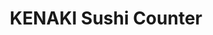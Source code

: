 ---
layout: place
title: "KENAKI Sushi Counter"
permalink: /maryland/gaithersburg/kenaki-sushi-counter.html
stateAbbr: MD
stateName: Maryland
cityName: Gaithersburg
place_id: ChIJHSzJWaMttokR1XC7LUxFYfM
photos:
  - name: >-
      places/ChIJHSzJWaMttokR1XC7LUxFYfM/photos/AeeoHcJ7RS3ulAIh00qwRdN2MsbgWos6X4FINuev4LZZdIcDxf3WFWg_Wg8SADkD50V2q3gNjiVlkdN40_FfX2E73WqQQzQ1sAqAybv7FQ8xj7v_okw3cnOtVe-7UejQCdx0OplUNyvjA6fsas-wahmSDQV3CTgTAijHgGMDazMn4EVXxyAeNrC7JTfCQeMB-jFeUTbH5DYI0oImRDW3DD1_UZ7gIpln9nMbTse6QJniCEEpslOGDAhWfxdeQnaDiKClnIfqyg5ML-SD8Smle69w0fjsVjfC8ZdHKltHLlMGdiHO4A
    widthPx: 960
    heightPx: 958
    authorAttributions:
      - displayName: KENAKI Sushi Counter
        uri: https://maps.google.com/maps/contrib/104185945579756942824
        photoUri: >-
          https://lh3.googleusercontent.com/a-/ALV-UjX9ZTpho0R1NB4-YtDjxD4ggcZceW9PWhheQfXvqPM9SU7kkUM=s100-p-k-no-mo
    flagContentUri: >-
      https://www.google.com/local/imagery/report/?cb_client=maps_api_places.places_api&image_key=!1e10!2sAF1QipNKkQSmlWmilpg4bJtmlx5WwHryWNVT5StUECvt&hl=en-US
    googleMapsUri: >-
      https://www.google.com/maps/place//data=!3m4!1e2!3m2!1sAF1QipNKkQSmlWmilpg4bJtmlx5WwHryWNVT5StUECvt!2e10!4m2!3m1!1s0x89b62da359c92c1d:0xf361454c2dbb70d5
  - name: >-
      places/ChIJHSzJWaMttokR1XC7LUxFYfM/photos/AeeoHcJQX7tdeqfHktY12B_KATFJO4v1lqOTqmWJ_3izDRR1BDSx6jr9BSyGk_mcXDCwEfaAYoYh6Mp_9_WXSgUuOpSZx9qiOK_JFGeujcw71vAdGyi6yeUMp2HvG5cMOKPIZH8sBorZwbb1BMsgu0qFeHP9E9nqqHZOMcbjpd6TTXEL7As7b4X5WR7KykgdMr41OZU-VpbT7Nn1OA2PHqYUKH_9zAD1FHRJGgWK4DfdjnxGPTYMoxgbxPQrcyEgKMNvInfeVvbghwVMR2NipyyDhFRzNtJVHYnQrn15vehUtGC_8g
    widthPx: 3024
    heightPx: 3744
    authorAttributions:
      - displayName: KENAKI Sushi Counter
        uri: https://maps.google.com/maps/contrib/104185945579756942824
        photoUri: >-
          https://lh3.googleusercontent.com/a-/ALV-UjX9ZTpho0R1NB4-YtDjxD4ggcZceW9PWhheQfXvqPM9SU7kkUM=s100-p-k-no-mo
    flagContentUri: >-
      https://www.google.com/local/imagery/report/?cb_client=maps_api_places.places_api&image_key=!1e10!2sAF1QipPsNhlZpSuq9l7hSHG5P2UVkOMIunTx7mGLnM7J&hl=en-US
    googleMapsUri: >-
      https://www.google.com/maps/place//data=!3m4!1e2!3m2!1sAF1QipPsNhlZpSuq9l7hSHG5P2UVkOMIunTx7mGLnM7J!2e10!4m2!3m1!1s0x89b62da359c92c1d:0xf361454c2dbb70d5
  - name: >-
      places/ChIJHSzJWaMttokR1XC7LUxFYfM/photos/AeeoHcJwH-cFApJCqctLascSXM6nwFJyi9zbxd7akXBeGAgJDbGKX2Gu8knh-gRogktuAncXr0_nFWbu5s_7OEbw-kB16nLq4dlTrbgof-DVDgXkpsTqA-P9dJ1UylP9VhtxtuU_x_LT9HyskM6698IhpB7DnMYgN1gxZHFGvEG_9XcEhgvAVfzmezr7rlBlg8KLB8vQoZJrgbCGpypbHtdyqYG5CwqZ9zkY2uXGLOghD-MizaIlhXRqagB_PNZY8GzcfLCjVc0p70GA48CKKngO6pehEv9Zxwt9zM1s2hlnSdBPyYAd-RJoom1jLxK4bOd8eNp0hfrfOr9HqDJjUA5QYB64fp2MVR3iqFpXDGj1JM84B0c9o5RUECSRwkKgbzYcn3zm6WPlAXLrJesDS5zCWZ98bD6AFBb2iZHI2lz-0fOMyJJU
    widthPx: 3000
    heightPx: 4000
    authorAttributions:
      - displayName: Felipe Nogueira (PePeTD)
        uri: https://maps.google.com/maps/contrib/116619397333610122236
        photoUri: >-
          https://lh3.googleusercontent.com/a-/ALV-UjUZCpsxAe8Ym-FLpijxhUSAe4SecFzl8gYpvigT4XbUvpAeg780=s100-p-k-no-mo
    flagContentUri: >-
      https://www.google.com/local/imagery/report/?cb_client=maps_api_places.places_api&image_key=!1e10!2sCIHM0ogKEICAgMDwtJq__QE&hl=en-US
    googleMapsUri: >-
      https://www.google.com/maps/place//data=!3m4!1e2!3m2!1sCIHM0ogKEICAgMDwtJq__QE!2e10!4m2!3m1!1s0x89b62da359c92c1d:0xf361454c2dbb70d5
  - name: >-
      places/ChIJHSzJWaMttokR1XC7LUxFYfM/photos/AeeoHcICh7ovKwYUNzZ0SBEp4kpYED8bYn15oUtbkmB2B2XanX-4xHOooqwOCO-zD5ywxhpmuNRlKby11eHZkSw6QebU3Smh96hoN11AMylWsg-als1Hq-epjsxPbGgZ5jdpvZKVMY2HN7dhWdHcpEsOqCSoqMD-Ic4QyUKtw8CtzMId6uHCRc5t3uP4quOu2OHE0E5x-DzAJZTSJ9L0PAC6jihET3i4QrEAMkQIOfJw0-A9gSDTkuz9U7Wgf2R_fIpNwzH0tiVRFh6bu2gLtYD-S4KPTZ2xHz1mRfkYpO85dC763A
    widthPx: 2048
    heightPx: 1534
    authorAttributions:
      - displayName: KENAKI Sushi Counter
        uri: https://maps.google.com/maps/contrib/104185945579756942824
        photoUri: >-
          https://lh3.googleusercontent.com/a-/ALV-UjX9ZTpho0R1NB4-YtDjxD4ggcZceW9PWhheQfXvqPM9SU7kkUM=s100-p-k-no-mo
    flagContentUri: >-
      https://www.google.com/local/imagery/report/?cb_client=maps_api_places.places_api&image_key=!1e10!2sAF1QipPd80AcypoUYGHrvbA5SsZKVytl1n41ksH3Z3-j&hl=en-US
    googleMapsUri: >-
      https://www.google.com/maps/place//data=!3m4!1e2!3m2!1sAF1QipPd80AcypoUYGHrvbA5SsZKVytl1n41ksH3Z3-j!2e10!4m2!3m1!1s0x89b62da359c92c1d:0xf361454c2dbb70d5
  - name: >-
      places/ChIJHSzJWaMttokR1XC7LUxFYfM/photos/AeeoHcJ9zIvQ8EKU_OSQZ0281Tb_4i8oIZwA4_lGUQby56xgmApIIWO63J2bdL34Bl0SMIry6IxPC9IpilWIqs83f2IHBC6Ht0Q8EsLxbs5jeEjeYW0Jg5Fe9cJ5ZR0zDOVT6tUn59HIvGGjAgeB2nfLYLTB_62oAu4UPBHT5r0QkiTxPV8v74Pv_Bz6WsBxItcTeCLly_wC3ak082x7idmaXReUVBW5MRjfnoCwEihURhMS100QyCmagX3dss0C0FYQYInWiWIJl8z0BX0VA66ZlPJykuFO2icDuH5tP-8rrc1CWimh2Zz9jUTvlMstX60ILsj0UaNzNn7Cbv6C5_Wavur9jQ9AmcwEPZZoAYuBT_y_j7kD6i3NEJK71O_sFljDFX5jMJ6Wd8OJ8arhzMlCRKRocg9WQziTh02DmsS8Dpq1yYnr
    widthPx: 4800
    heightPx: 3389
    authorAttributions:
      - displayName: D L
        uri: https://maps.google.com/maps/contrib/117302160998994157782
        photoUri: >-
          https://lh3.googleusercontent.com/a-/ALV-UjVd6_YD8O3GGOMTCa6wnZfS-78-BeDaAq1bznxmZhJE2Pr-GUNr=s100-p-k-no-mo
    flagContentUri: >-
      https://www.google.com/local/imagery/report/?cb_client=maps_api_places.places_api&image_key=!1e10!2sCIHM0ogKEICAgICrqe3T_gE&hl=en-US
    googleMapsUri: >-
      https://www.google.com/maps/place//data=!3m4!1e2!3m2!1sCIHM0ogKEICAgICrqe3T_gE!2e10!4m2!3m1!1s0x89b62da359c92c1d:0xf361454c2dbb70d5
  - name: >-
      places/ChIJHSzJWaMttokR1XC7LUxFYfM/photos/AeeoHcJ5uW6r3YqXduv7vz2lnkNytZT6xhtJ3Aka0N406p_hpC7PX_OTivD3-iNfn2EIawmUnT7BMXLUHJLwvH_HDebzopVPwOJ-N08s7OcUW4pveFKOyIv93_0jDLC2LTSNstDd0fpbkdUebeC1ZH47oy92FC6nJ3DaUTXFI0D1D99b9T3bT8bKsVyFSmjHIdmY0LEVc19cm1jkdFWK60mQCUx5QMnoIltZ8siQ4AqmmffOStcaxl3phs_jlvIDXmPSz5q7Pnsrc3x7kh1YejkFV7bYVis78SpEOiF3xeOxs2OIGWDNaAy849BlIDVRs4DIeYiLdK4x7BsLHrNi_FL9M2wNYBtFg-BqIMPxtoWvt56QdTVFKVwBZ7x7F36BeEDOhxKbmWIJBDbR8ow0WN9C1dFRb-kxEGBG8cr-Zfu6BhxjuQ
    widthPx: 4000
    heightPx: 1800
    authorAttributions:
      - displayName: Monkeyboi Reviews
        uri: https://maps.google.com/maps/contrib/109990028714752094882
        photoUri: >-
          https://lh3.googleusercontent.com/a-/ALV-UjUDp3JWxqLixYyyPKgBmAsa5wgLm3MVFKm5lJnCYnZWz7PbYiYU=s100-p-k-no-mo
    flagContentUri: >-
      https://www.google.com/local/imagery/report/?cb_client=maps_api_places.places_api&image_key=!1e10!2sCIHM0ogKEICAgICl3qbjfw&hl=en-US
    googleMapsUri: >-
      https://www.google.com/maps/place//data=!3m4!1e2!3m2!1sCIHM0ogKEICAgICl3qbjfw!2e10!4m2!3m1!1s0x89b62da359c92c1d:0xf361454c2dbb70d5
  - name: >-
      places/ChIJHSzJWaMttokR1XC7LUxFYfM/photos/AeeoHcJwLBYKhMUiDtB9otqeXw5s-PHeODOCVCcwuxqD4I_Mcv89niBAGfBPz09glTFnLDci9z23hMxuSVAAOH_7SLfUS5lZCRSVI5Ye-DQvFfpcp6vaS1cVUY-pTClVHhdIwYRSuBNgX4QqKRoMmnbNfJJLMaxEHdO7JzaavyEpwD3PA1jUPCuVR4jZmT_y5PaoprMp1UnGT0_BwNHmx-VFC1qxcuXf5INVMYSwwex6Voys5MYeI6vpuDI9Fj1jkLA445ADNSMO1ZsuufT_V5Hb5FWLVf51PezlrNADmjOd8GlJbD2OkxjoR2GFWOX7J-0N5DW9qHxIWF550qd-3MhOocZPJZYK1eT71xc8vh-8BxAHncmcNm3KDdYy-RM4uu0GJN_SIB3M27sB5763YmcV2ljYH5fZhT3RMyFMB24E20nsww
    widthPx: 3600
    heightPx: 4800
    authorAttributions:
      - displayName: Tiffany A. Yeh
        uri: https://maps.google.com/maps/contrib/111575929900108693417
        photoUri: >-
          https://lh3.googleusercontent.com/a-/ALV-UjWRgLyLuwKsAGCvYTEalz0_msx_OlqFBDftVx3qiG8-oeivMJ4h=s100-p-k-no-mo
    flagContentUri: >-
      https://www.google.com/local/imagery/report/?cb_client=maps_api_places.places_api&image_key=!1e10!2sCIHM0ogKEICAgICD6OqlaQ&hl=en-US
    googleMapsUri: >-
      https://www.google.com/maps/place//data=!3m4!1e2!3m2!1sCIHM0ogKEICAgICD6OqlaQ!2e10!4m2!3m1!1s0x89b62da359c92c1d:0xf361454c2dbb70d5
  - name: >-
      places/ChIJHSzJWaMttokR1XC7LUxFYfM/photos/AeeoHcLOd4H699c4Is2YFOVFCXdMVQApJmNlDi-lyO_S8cI_r0jJtRBXfMshbTG5KbfMFF0LEca2HbuRIcYVqgSnq8ybaRTC0hxgW2-Mn2Pi2p3fU60n8iz_yKahrOXZlQjPCzbb_ujHuUhgETJQF7DBZmAy0FOFfl2msLyNNk2GcS0PXsSPHO5bUj5unHwuB5yLrCaFHUXT6hFvqwULDWnmCQu-nX2llw8Bkv8yJ7mOXK_spKs2gAC7DQinXGzRz6v6W5aPnzr5CJ3E9n11jlTFN3u7sztBMlDcrTqzSYlYRnlNsLf7W4-xJyjCTIOMHCLMkp9C-kI4Sp2HzBc87-rFhguIlyZpjGEUNzx2vfSbftm2dbAmEudQMYoO4Z_Lhj7rGXTtx3KGREuooovbcnyj-GwY1geqeT1ylDlHLv_wFfjaxg
    widthPx: 3600
    heightPx: 4800
    authorAttributions:
      - displayName: Chitra G C
        uri: https://maps.google.com/maps/contrib/118061684318186474966
        photoUri: >-
          https://lh3.googleusercontent.com/a/ACg8ocI0Jca1EtiFBFfOFKSgBySINQn9M9xGyoE7jyRFjvTtYtSNuBQ=s100-p-k-no-mo
    flagContentUri: >-
      https://www.google.com/local/imagery/report/?cb_client=maps_api_places.places_api&image_key=!1e10!2sCIHM0ogKEICAgIDP_5aVTw&hl=en-US
    googleMapsUri: >-
      https://www.google.com/maps/place//data=!3m4!1e2!3m2!1sCIHM0ogKEICAgIDP_5aVTw!2e10!4m2!3m1!1s0x89b62da359c92c1d:0xf361454c2dbb70d5
  - name: >-
      places/ChIJHSzJWaMttokR1XC7LUxFYfM/photos/AeeoHcLralrKJlTzmfQZE5gcjbeKvvoNtt4DFhA83tWgciwKziBR-ox9R7psQnuxckqFK8g_6z4VcnnQeBa_GxBePN2s4Qh9xre8gHnp7-gugPF8Mvmvlx8Eo5XlFH5xXcSk_C2_F3AwapMaVaGm235Gx6whsP57_AHK8gWgHSYos2Xc4-q_Xa60rQA51-Vxr6KzNwlXkxAgMEpms0xe0JOJ8_qmF3U8BV_HNcoLc3q46CL_uciuDlAG350l0pRhvPs67xzlZ7oDvzm7x-qv7dqmosn-dDfr_oDgrvOjMH3iE3jJKQZJ8Ww5ptYXwPr2IDZDZGM4sgbk6t0T38QAU8mOWYNQQfOqF5mLlsE2Ckhd48VqCUnL4OQi74OK0NSgdhOzWAwT5PB81dJI-jTJu9oouriW8E4zhHK_ae1APJ0hcWKOe-5L
    widthPx: 3024
    heightPx: 4032
    authorAttributions:
      - displayName: Regina E. Zappi
        uri: https://maps.google.com/maps/contrib/100251534613602303893
        photoUri: >-
          https://lh3.googleusercontent.com/a-/ALV-UjWFJc93p9Is7RHiBVFP_7CPMa0p7UrcysoJwTY_ZzAPMcedCu2F=s100-p-k-no-mo
    flagContentUri: >-
      https://www.google.com/local/imagery/report/?cb_client=maps_api_places.places_api&image_key=!1e10!2sCIHM0ogKEICAgIDf-qDqkgE&hl=en-US
    googleMapsUri: >-
      https://www.google.com/maps/place//data=!3m4!1e2!3m2!1sCIHM0ogKEICAgIDf-qDqkgE!2e10!4m2!3m1!1s0x89b62da359c92c1d:0xf361454c2dbb70d5
  - name: >-
      places/ChIJHSzJWaMttokR1XC7LUxFYfM/photos/AeeoHcLsyTV4ZbSPGtqPk4xpJyrfJr0puOFR5QHNGsc0ngCNvo-4UoIwUoFbBXbl9oGML2M_dyn0HCh4X2KFmzqQe8gD2KMyCPsKxRus1FkSV_Gfl2BOt99wDNN6Cr22N_0DL_XXKfwcZVCs9ZZK_aTy1eEqvSHrgLUaAshV6x3e8cGoU9iC1nu3-8YB_sOLSprqdV7wZyEY-G5T3n0Zqbb4bNs40OxZhokdyt-Oe_HTlhynVlP3KeDmVytxSjPkw1SyQVhzUeWfZYPWCbIE0Xjrr-sxHLWu39lwyCfRMfM995Um25e6UEDzQBnlTjIpDkOxTqgA0PYuF88LI_zXfcgqcMU5WGbAzQeN0eo7AiGC1h1yNWa-xa0OEJYJeEEd-vN0J6WbTlbDUkkmead7KxfHUTspvp2rlE53iEVdmqwoAyRhkw
    widthPx: 3024
    heightPx: 3024
    authorAttributions:
      - displayName: Andrew Abraham
        uri: https://maps.google.com/maps/contrib/100032890573730476300
        photoUri: >-
          https://lh3.googleusercontent.com/a-/ALV-UjWXrhZ0DnykR_Iksp78WK6PQlYpOmpS8Q8yFoF5cCuQGA6vc2sNLQ=s100-p-k-no-mo
    flagContentUri: >-
      https://www.google.com/local/imagery/report/?cb_client=maps_api_places.places_api&image_key=!1e10!2sCIHM0ogKEICAgICj5pXyUg&hl=en-US
    googleMapsUri: >-
      https://www.google.com/maps/place//data=!3m4!1e2!3m2!1sCIHM0ogKEICAgICj5pXyUg!2e10!4m2!3m1!1s0x89b62da359c92c1d:0xf361454c2dbb70d5
address: 706 Center Point Way, Gaithersburg, MD 20878, USA
street: 706 Center Point Way
city: Gaithersburg
state: MD
zip: '20878'
country: USA
neighborhood: Kentlands
latitude: '39.122101'
longitude: '-77.235303'
accessibility_options:
  wheelchairAccessibleParking: true
  wheelchairAccessibleEntrance: true
  wheelchairAccessibleRestroom: true
  wheelchairAccessibleSeating: true
business_status: OPERATIONAL
name: KENAKI Sushi Counter
google_maps_links:
  directionsUri: >-
    https://www.google.com/maps/dir//''/data=!4m7!4m6!1m1!4e2!1m2!1m1!1s0x89b62da359c92c1d:0xf361454c2dbb70d5!3e0
  placeUri: https://maps.google.com/?cid=17537374617444511957
  writeAReviewUri: >-
    https://www.google.com/maps/place//data=!4m3!3m2!1s0x89b62da359c92c1d:0xf361454c2dbb70d5!12e1
  reviewsUri: >-
    https://www.google.com/maps/place//data=!4m4!3m3!1s0x89b62da359c92c1d:0xf361454c2dbb70d5!9m1!1b1
  photosUri: >-
    https://www.google.com/maps/place//data=!4m3!3m2!1s0x89b62da359c92c1d:0xf361454c2dbb70d5!10e5
primary_type: Sushi Restaurant
opening_hours:
  regular: null
  current: null
secondary_opening_hours:
  regular:
    weekdayDescriptions: null
    type: null
  current:
    weekdayDescriptions: null
    type: null
phone: (240) 224-7189
price_level: null
price_range: $20 &ndash; $30
rating: '4.5'
rating_count: 443
website: https://www.kenakisushi.com/
description: null
reviews:
  - name: >-
      places/ChIJHSzJWaMttokR1XC7LUxFYfM/reviews/ChdDSUhNMG9nS0VJQ0FnTURRNTViSG93RRAB
    relativePublishTimeDescription: 4 weeks ago
    rating: 5
    text:
      text: >-
        For us this was a great find.  It's the best sushi joint I've visited in
        Montgomery County yet.  The Chef's Choice sashimi sampler is a must have
        item.  The waitress gave really good recommendations, among which the
        White Tiger sushi roll was my favorite.  Portions are generous.  Flavors
        were satisfying - yes, each sushi roll had a distinctive and great
        taste, not something most sushi places can say.  You can tell they have
        real sushi chefs working with real ingredients in the kitchen.


        Small foot print but tastefully outfitted with a relaxing feel.  Last
        but not least, super clean restroom.  All in all, I can't recommend it
        highly enough, especially given one has to pay $15+ for Five Guys these
        days.
      languageCode: en
    originalText:
      text: >-
        For us this was a great find.  It's the best sushi joint I've visited in
        Montgomery County yet.  The Chef's Choice sashimi sampler is a must have
        item.  The waitress gave really good recommendations, among which the
        White Tiger sushi roll was my favorite.  Portions are generous.  Flavors
        were satisfying - yes, each sushi roll had a distinctive and great
        taste, not something most sushi places can say.  You can tell they have
        real sushi chefs working with real ingredients in the kitchen.


        Small foot print but tastefully outfitted with a relaxing feel.  Last
        but not least, super clean restroom.  All in all, I can't recommend it
        highly enough, especially given one has to pay $15+ for Five Guys these
        days.
      languageCode: en
    authorAttribution:
      displayName: Fotosapien
      uri: https://www.google.com/maps/contrib/103128032122721811402/reviews
      photoUri: >-
        https://lh3.googleusercontent.com/a/ACg8ocK4nGucQEejIO0WIrgLI3zYDZU5e-egty2mGJauw5JxlGzQkw=s128-c0x00000000-cc-rp-mo
    publishTime: '2025-03-15T00:58:29.060117Z'
    flagContentUri: >-
      https://www.google.com/local/review/rap/report?postId=ChdDSUhNMG9nS0VJQ0FnTURRNTViSG93RRAB&d=17924085&t=1
    googleMapsUri: >-
      https://www.google.com/maps/reviews/data=!4m6!14m5!1m4!2m3!1sChdDSUhNMG9nS0VJQ0FnTURRNTViSG93RRAB!2m1!1s0x89b62da359c92c1d:0xf361454c2dbb70d5
  - name: >-
      places/ChIJHSzJWaMttokR1XC7LUxFYfM/reviews/ChZDSUhNMG9nS0VJQ0FnSURvN3FMR0NREAE
    relativePublishTimeDescription: 2 weeks ago
    rating: 5
    text:
      text: >-
        Dining at this gem is always a delightful experience, consistently
        hitting the mark no matter when you visit. The welcoming and friendly
        staff ensure every meal feels special, while their sushi remains
        impeccably fresh and beautifully prepared. In particular, the Black
        Magic Roll is a standout—easily one of my favorite dishes, period.


        Conveniently nestled in the heart of Kentlands, the location offers
        ample parking, making visits stress-free. Highly recommended for both
        sushi enthusiasts and casual diners alike.
      languageCode: en
    originalText:
      text: >-
        Dining at this gem is always a delightful experience, consistently
        hitting the mark no matter when you visit. The welcoming and friendly
        staff ensure every meal feels special, while their sushi remains
        impeccably fresh and beautifully prepared. In particular, the Black
        Magic Roll is a standout—easily one of my favorite dishes, period.


        Conveniently nestled in the heart of Kentlands, the location offers
        ample parking, making visits stress-free. Highly recommended for both
        sushi enthusiasts and casual diners alike.
      languageCode: en
    authorAttribution:
      displayName: Felipe Nogueira (PePeTD)
      uri: https://www.google.com/maps/contrib/116619397333610122236/reviews
      photoUri: >-
        https://lh3.googleusercontent.com/a-/ALV-UjUZCpsxAe8Ym-FLpijxhUSAe4SecFzl8gYpvigT4XbUvpAeg780=s128-c0x00000000-cc-rp-mo-ba6
    publishTime: '2025-03-23T23:21:04.541556Z'
    flagContentUri: >-
      https://www.google.com/local/review/rap/report?postId=ChZDSUhNMG9nS0VJQ0FnSURvN3FMR0NREAE&d=17924085&t=1
    googleMapsUri: >-
      https://www.google.com/maps/reviews/data=!4m6!14m5!1m4!2m3!1sChZDSUhNMG9nS0VJQ0FnSURvN3FMR0NREAE!2m1!1s0x89b62da359c92c1d:0xf361454c2dbb70d5
  - name: >-
      places/ChIJHSzJWaMttokR1XC7LUxFYfM/reviews/ChdDSUhNMG9nS0VJQ0FnSUQ3OE1PVzZBRRAB
    relativePublishTimeDescription: 7 months ago
    rating: 5
    text:
      text: >-
        Very fresh sushi with creative maki selections and other great
        appetizers and drinks!


        There was no wait to be seated for our party of 4 during a weeknight
        evening. We got a list of monthly specials and tried some of their
        drinks and appetizers!


        I highly recommend the duroc pork belly bun (comes in an order of 1) and
        their karaage, which comes with shaved fish flakes on top as appetizers!
        Many for their specialty rolls (maki) also included eel in interesting
        combinations like with potato or plantain, so I really enjoyed trying
        those out (Kitchen Sink or Donkey Kong maki). We also tried out their
        seasonal special croissant pudding with matcha and blueberry.


        I happily enjoyed all the food we ordered and I look forward to going
        track to Kenaki again in the near future! 😋
      languageCode: en
    originalText:
      text: >-
        Very fresh sushi with creative maki selections and other great
        appetizers and drinks!


        There was no wait to be seated for our party of 4 during a weeknight
        evening. We got a list of monthly specials and tried some of their
        drinks and appetizers!


        I highly recommend the duroc pork belly bun (comes in an order of 1) and
        their karaage, which comes with shaved fish flakes on top as appetizers!
        Many for their specialty rolls (maki) also included eel in interesting
        combinations like with potato or plantain, so I really enjoyed trying
        those out (Kitchen Sink or Donkey Kong maki). We also tried out their
        seasonal special croissant pudding with matcha and blueberry.


        I happily enjoyed all the food we ordered and I look forward to going
        track to Kenaki again in the near future! 😋
      languageCode: en
    authorAttribution:
      displayName: Elli
      uri: https://www.google.com/maps/contrib/115257274013263031257/reviews
      photoUri: >-
        https://lh3.googleusercontent.com/a-/ALV-UjXknvQgtUabT1Lmhy04Rw-qpztoCv8K-UC6eR2YQVh1pLR0lOZXtQ=s128-c0x00000000-cc-rp-mo-ba5
    publishTime: '2024-08-20T13:32:45.413129Z'
    flagContentUri: >-
      https://www.google.com/local/review/rap/report?postId=ChdDSUhNMG9nS0VJQ0FnSUQ3OE1PVzZBRRAB&d=17924085&t=1
    googleMapsUri: >-
      https://www.google.com/maps/reviews/data=!4m6!14m5!1m4!2m3!1sChdDSUhNMG9nS0VJQ0FnSUQ3OE1PVzZBRRAB!2m1!1s0x89b62da359c92c1d:0xf361454c2dbb70d5
  - name: >-
      places/ChIJHSzJWaMttokR1XC7LUxFYfM/reviews/ChdDSUhNMG9nS0VJQ0FnSUNua3BtRXZRRRAB
    relativePublishTimeDescription: 6 months ago
    rating: 4
    text:
      text: >-
        This was my second visit to Kenaki Sushi, and once again, the service
        was outstanding. The sushi was fresh and flavorful, and I ordered three
        rolls this time. The White Tiger roll stood out with its unique
        combination of flavors and a satisfying crunch. The Scallop roll was
        equally delicious, offering a perfect balance of taste and texture.
        However, the Blue Crab roll, while decent, didn’t quite hit the mark—it
        was missing that extra something to make it memorable.


        I also tried the Tokyo cocktail, which had a flavor profile reminiscent
        of an Old Fashioned—smooth and well-balanced. That said, the
        presentation could use a bit of refinement. A touch like clear ice and a
        cocktail pick for the cherry would have elevated the experience.


        Overall, the atmosphere is inviting, the service is attentive, and the
        sushi is top-notch. I’ll definitely be returning for another round.
      languageCode: en
    originalText:
      text: >-
        This was my second visit to Kenaki Sushi, and once again, the service
        was outstanding. The sushi was fresh and flavorful, and I ordered three
        rolls this time. The White Tiger roll stood out with its unique
        combination of flavors and a satisfying crunch. The Scallop roll was
        equally delicious, offering a perfect balance of taste and texture.
        However, the Blue Crab roll, while decent, didn’t quite hit the mark—it
        was missing that extra something to make it memorable.


        I also tried the Tokyo cocktail, which had a flavor profile reminiscent
        of an Old Fashioned—smooth and well-balanced. That said, the
        presentation could use a bit of refinement. A touch like clear ice and a
        cocktail pick for the cherry would have elevated the experience.


        Overall, the atmosphere is inviting, the service is attentive, and the
        sushi is top-notch. I’ll definitely be returning for another round.
      languageCode: en
    authorAttribution:
      displayName: V. Lee
      uri: https://www.google.com/maps/contrib/110806013600469031347/reviews
      photoUri: >-
        https://lh3.googleusercontent.com/a-/ALV-UjVWzF2IEiKdWTdUor1YCSAuns_83VhMekHkBKAb9CKB9mw0C1sCQA=s128-c0x00000000-cc-rp-mo-ba2
    publishTime: '2024-09-24T12:27:10.683084Z'
    flagContentUri: >-
      https://www.google.com/local/review/rap/report?postId=ChdDSUhNMG9nS0VJQ0FnSUNua3BtRXZRRRAB&d=17924085&t=1
    googleMapsUri: >-
      https://www.google.com/maps/reviews/data=!4m6!14m5!1m4!2m3!1sChdDSUhNMG9nS0VJQ0FnSUNua3BtRXZRRRAB!2m1!1s0x89b62da359c92c1d:0xf361454c2dbb70d5
  - name: >-
      places/ChIJHSzJWaMttokR1XC7LUxFYfM/reviews/ChdDSUhNMG9nS0VJQ0FnSUNENk9xbHlRRRAB
    relativePublishTimeDescription: a year ago
    rating: 5
    text:
      text: >-
        My god is this place good. KENAKI uses high quality fish with modern
        takes, so you get the quality of a high end sushi restaurant with unique
        flairs. What drew me to this place was that they serve bluefin tuna (not
        that cheap hot pink looking tuna) — we got otoro and chutoro.
        Immediately just melts away in your mouth. The quality of their fish is
        just next level. I barely had any room to finish my tekka bowl too
        because I was so excited to eat everything.


        Hamachi crudo was a great appetizer — grapefruit was slightly sweet and
        refreshing. Hamachi quality was exceptional.


        Bluefin tuna was worth every dollar. There are so many varieties to
        choose from and I can’t wait to go back and get the rest of the bluefin
        menu.


        Maki were excellent. And tekka don used chili crisp which was a nice
        touch. Desserts were so decadent.
      languageCode: en
    originalText:
      text: >-
        My god is this place good. KENAKI uses high quality fish with modern
        takes, so you get the quality of a high end sushi restaurant with unique
        flairs. What drew me to this place was that they serve bluefin tuna (not
        that cheap hot pink looking tuna) — we got otoro and chutoro.
        Immediately just melts away in your mouth. The quality of their fish is
        just next level. I barely had any room to finish my tekka bowl too
        because I was so excited to eat everything.


        Hamachi crudo was a great appetizer — grapefruit was slightly sweet and
        refreshing. Hamachi quality was exceptional.


        Bluefin tuna was worth every dollar. There are so many varieties to
        choose from and I can’t wait to go back and get the rest of the bluefin
        menu.


        Maki were excellent. And tekka don used chili crisp which was a nice
        touch. Desserts were so decadent.
      languageCode: en
    authorAttribution:
      displayName: Tiffany A. Yeh
      uri: https://www.google.com/maps/contrib/111575929900108693417/reviews
      photoUri: >-
        https://lh3.googleusercontent.com/a-/ALV-UjWRgLyLuwKsAGCvYTEalz0_msx_OlqFBDftVx3qiG8-oeivMJ4h=s128-c0x00000000-cc-rp-mo-ba3
    publishTime: '2024-03-24T00:50:55.623703Z'
    flagContentUri: >-
      https://www.google.com/local/review/rap/report?postId=ChdDSUhNMG9nS0VJQ0FnSUNENk9xbHlRRRAB&d=17924085&t=1
    googleMapsUri: >-
      https://www.google.com/maps/reviews/data=!4m6!14m5!1m4!2m3!1sChdDSUhNMG9nS0VJQ0FnSUNENk9xbHlRRRAB!2m1!1s0x89b62da359c92c1d:0xf361454c2dbb70d5
parking_options:
  freeParkingLot: true
  freeStreetParking: true
  valetParking: false
payment_options:
  acceptsCreditCards: true
  acceptsDebitCards: true
  acceptsCashOnly: false
  acceptsNfc: true
allow_dogs: null
curbside_pickup: null
delivery: true
dine_in: true
good_for_children: null
good_for_groups: true
good_for_sports: false
live_music: false
menu_for_children: false
outdoor_seating: true
reservable: null
restroom: true
serves_beer: true
serves_breakfast: false
serves_brunch: null
serves_cocktails: true
serves_coffee: null
serves_dinner: true
serves_dessert: true
serves_lunch: true
serves_vegetarian_food: true
serves_wine: true
takeout: true

---